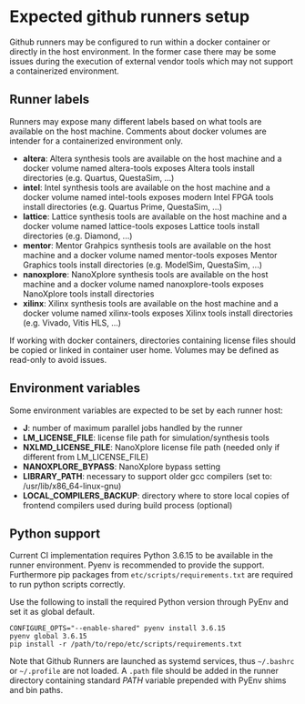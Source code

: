 # Expected github runners setup

Github runners may be configured to run within a docker container or directly in the host environment. In the former case there may be some issues during the execution of external vendor tools which may not support a containerized environment.

## Runner labels
Runners may expose many different labels based on what tools are available on the host machine. Comments about docker volumes are intender for a containerized environment only.

- **altera**: Altera synthesis tools are available on the host machine and a docker volume named altera-tools exposes Altera tools install directories (e.g. Quartus, QuestaSim, ...) 
- **intel**: Intel synthesis tools are available on the host machine and a docker volume named intel-tools exposes modern Intel FPGA tools install directories (e.g. Quartus Prime, QuestaSim, ...)
- **lattice**: Lattice synthesis tools are available on the host machine and a docker volume named lattice-tools exposes Lattice tools install directories (e.g. Diamond, ...)
- **mentor**: Mentor Grahpics synthesis tools are available on the host machine and a docker volume named mentor-tools exposes Mentor Graphics tools install directories (e.g. ModelSim, QuestaSim, ...)
- **nanoxplore**: NanoXplore synthesis tools are available on the host machine and a docker volume named nanoxplore-tools exposes NanoXplore tools install directories
- **xilinx**: Xilinx synthesis tools are available on the host machine and a docker volume named xilinx-tools exposes Xilinx tools install directories (e.g. Vivado, Vitis HLS, ...)

If working with docker containers, directories containing license files should be copied or linked in container user home. Volumes may be defined as read-only to avoid issues.

## Environment variables
Some environment variables are expected to be set by each runner host:

- **J**: number of maximum parallel jobs handled by the runner
- **LM_LICENSE_FILE**: license file path for simulation/synthesis tools
- **NXLMD_LICENSE_FILE**: NanoXplore license file path (needed only if different from LM_LICENSE_FILE)
- **NANOXPLORE_BYPASS**: NanoXplore bypass setting
- **LIBRARY_PATH**: necessary to support older gcc compilers (set to: /usr/lib/x86_64-linux-gnu)
- **LOCAL_COMPILERS_BACKUP**: directory where to store local copies of frontend compilers used during build process (optional)

## Python support
Current CI implementation requires Python 3.6.15 to be available in the runner environment. Pyenv is recommended to provide the support.
Furthermore pip packages from `etc/scripts/requirements.txt` are required to run python scripts correctly.

Use the following to install the required Python version through PyEnv and set it as global default.

```
CONFIGURE_OPTS="--enable-shared" pyenv install 3.6.15
pyenv global 3.6.15
pip install -r /path/to/repo/etc/scripts/requirements.txt
```

Note that Github Runners are launched as systemd services, thus `~/.bashrc` or `~/.profile` are not loaded.
A `.path` file should be added in the runner directory containing standard _PATH_ variable prepended with PyEnv shims and bin paths.

